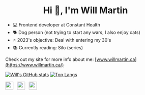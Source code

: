 <h1 align="center">Hi 👋, I'm Will Martin</h1>

- 💻 Frontend developer at Constant Health 
- 🐕 Dog person (not trying to start any wars, I also enjoy cats)
- ⭐ 2023's objective: Deal with entering my 30's
- 📚 Currently reading: Silo (series)

Check out my site for more info about me: [www.willmartin.ca](https://www.willmartin.ca/)

[![Will's GitHub stats](https://github-readme-stats.vercel.app/api?username=wjkmartin&count_private=true&show_icons=true&hide=stars&theme=dark)](https://github.com/wjkmartin?tab=repositories)
[![Top Langs](https://github-readme-stats.vercel.app/api/top-langs/?username=wjkmartin&count_private=true&layout=compact&theme=dark)](https://github.com/wjkmartin?tab=repositories)

 <p align='left'>
   <a href="https://www.linkedin.com/in/will-martin-a1890b184/" target="_blank"><img height="25" src="https://raw.githubusercontent.com/UjwalKandi/UjwalKandi/changes-to-readme/svg/linkedin%20rect.svg"></a>&nbsp;&nbsp;
 <a href="https://twitter.com/willjmartin" target="_blank"><img height="25" src="https://raw.githubusercontent.com/UjwalKandi/UjwalKandi/changes-to-readme/svg/twitter%20rect.svg"></a>&nbsp;&nbsp;
 <a href="https://github.com/wjkmartin" target="_blank"><img height="25" src="https://raw.githubusercontent.com/UjwalKandi/UjwalKandi/changes-to-readme/svg/github%20rect.svg"></a>&nbsp;&nbsp;
 
 </p>
